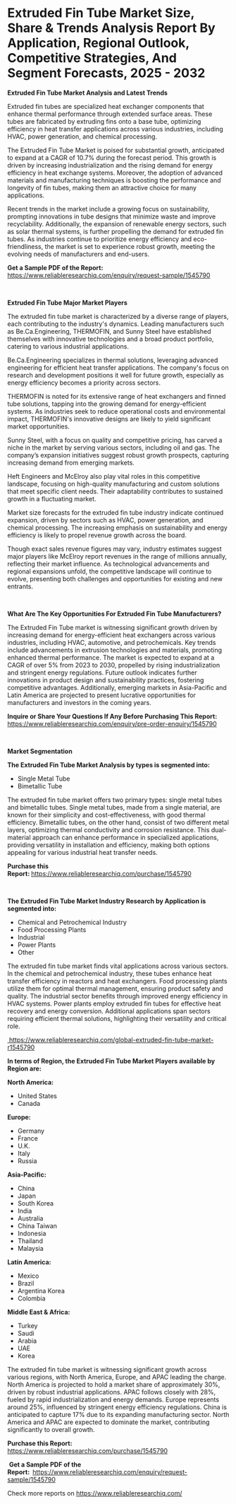 <p><h1>Extruded Fin Tube Market Size, Share & Trends Analysis Report By Application, Regional Outlook, Competitive Strategies, And Segment Forecasts, 2025 - 2032</h1></p><p><strong>Extruded Fin Tube Market Analysis and Latest Trends</strong></p>
<p><p>Extruded fin tubes are specialized heat exchanger components that enhance thermal performance through extended surface areas. These tubes are fabricated by extruding fins onto a base tube, optimizing efficiency in heat transfer applications across various industries, including HVAC, power generation, and chemical processing.</p><p>The Extruded Fin Tube Market is poised for substantial growth, anticipated to expand at a CAGR of 10.7% during the forecast period. This growth is driven by increasing industrialization and the rising demand for energy efficiency in heat exchange systems. Moreover, the adoption of advanced materials and manufacturing techniques is boosting the performance and longevity of fin tubes, making them an attractive choice for many applications.</p><p>Recent trends in the market include a growing focus on sustainability, prompting innovations in tube designs that minimize waste and improve recyclability. Additionally, the expansion of renewable energy sectors, such as solar thermal systems, is further propelling the demand for extruded fin tubes. As industries continue to prioritize energy efficiency and eco-friendliness, the market is set to experience robust growth, meeting the evolving needs of manufacturers and end-users.</p></p>
<p><strong>Get a Sample PDF of the Report:&nbsp;</strong> <a href="https://www.reliableresearchiq.com/enquiry/request-sample/1545790?utm_campaign=2171&utm_medium=2&utm_source=Github&utm_content=ia&utm_term=17022025&utm_id=extruded-fin-tube">https://www.reliableresearchiq.com/enquiry/request-sample/1545790</a></p>
<p>&nbsp;</p>
<p><strong>Extruded Fin Tube Major Market Players</strong></p>
<p><p>The extruded fin tube market is characterized by a diverse range of players, each contributing to the industry's dynamics. Leading manufacturers such as Be.Ca.Engineering, THERMOFIN, and Sunny Steel have established themselves with innovative technologies and a broad product portfolio, catering to various industrial applications.</p><p>Be.Ca.Engineering specializes in thermal solutions, leveraging advanced engineering for efficient heat transfer applications. The company's focus on research and development positions it well for future growth, especially as energy efficiency becomes a priority across sectors.</p><p>THERMOFIN is noted for its extensive range of heat exchangers and finned tube solutions, tapping into the growing demand for energy-efficient systems. As industries seek to reduce operational costs and environmental impact, THERMOFIN's innovative designs are likely to yield significant market opportunities.</p><p>Sunny Steel, with a focus on quality and competitive pricing, has carved a niche in the market by serving various sectors, including oil and gas. The company’s expansion initiatives suggest robust growth prospects, capturing increasing demand from emerging markets.</p><p>Heft Engineers and McElroy also play vital roles in this competitive landscape, focusing on high-quality manufacturing and custom solutions that meet specific client needs. Their adaptability contributes to sustained growth in a fluctuating market.</p><p>Market size forecasts for the extruded fin tube industry indicate continued expansion, driven by sectors such as HVAC, power generation, and chemical processing. The increasing emphasis on sustainability and energy efficiency is likely to propel revenue growth across the board.</p><p>Though exact sales revenue figures may vary, industry estimates suggest major players like McElroy report revenues in the range of millions annually, reflecting their market influence. As technological advancements and regional expansions unfold, the competitive landscape will continue to evolve, presenting both challenges and opportunities for existing and new entrants.</p></p>
<p>&nbsp;</p>
<p><strong>What Are The Key Opportunities For Extruded Fin Tube Manufacturers?</strong></p>
<p><p>The Extruded Fin Tube market is witnessing significant growth driven by increasing demand for energy-efficient heat exchangers across various industries, including HVAC, automotive, and petrochemicals. Key trends include advancements in extrusion technologies and materials, promoting enhanced thermal performance. The market is expected to expand at a CAGR of over 5% from 2023 to 2030, propelled by rising industrialization and stringent energy regulations. Future outlook indicates further innovations in product design and sustainability practices, fostering competitive advantages. Additionally, emerging markets in Asia-Pacific and Latin America are projected to present lucrative opportunities for manufacturers and investors in the coming years.</p></p>
<p><strong>Inquire or Share Your Questions If Any Before Purchasing This Report:</strong> <a href="https://www.reliableresearchiq.com/enquiry/pre-order-enquiry/1545790?utm_campaign=2171&utm_medium=2&utm_source=Github&utm_content=ia&utm_term=17022025&utm_id=extruded-fin-tube">https://www.reliableresearchiq.com/enquiry/pre-order-enquiry/1545790</a></p>
<p>&nbsp;</p>
<p><strong>Market Segmentation</strong></p>
<p><strong>The Extruded Fin Tube Market Analysis by types is segmented into:</strong></p>
<p><ul><li>Single Metal Tube</li><li>Bimetallic Tube</li></ul></p>
<p><p>The extruded fin tube market offers two primary types: single metal tubes and bimetallic tubes. Single metal tubes, made from a single material, are known for their simplicity and cost-effectiveness, with good thermal efficiency. Bimetallic tubes, on the other hand, consist of two different metal layers, optimizing thermal conductivity and corrosion resistance. This dual-material approach can enhance performance in specialized applications, providing versatility in installation and efficiency, making both options appealing for various industrial heat transfer needs.</p></p>
<p><strong>Purchase this Report:&nbsp;</strong><a href="https://www.reliableresearchiq.com/purchase/1545790?utm_campaign=2171&utm_medium=2&utm_source=Github&utm_content=ia&utm_term=17022025&utm_id=extruded-fin-tube">https://www.reliableresearchiq.com/purchase/1545790</a></p>
<p>&nbsp;</p>
<p><strong>The Extruded Fin Tube Market Industry Research by Application is segmented into:</strong></p>
<p><ul><li>Chemical and Petrochemical Industry</li><li>Food Processing Plants</li><li>Industrial</li><li>Power Plants</li><li>Other</li></ul></p>
<p><p>The extruded fin tube market finds vital applications across various sectors. In the chemical and petrochemical industry, these tubes enhance heat transfer efficiency in reactors and heat exchangers. Food processing plants utilize them for optimal thermal management, ensuring product safety and quality. The industrial sector benefits through improved energy efficiency in HVAC systems. Power plants employ extruded fin tubes for effective heat recovery and energy conversion. Additional applications span sectors requiring efficient thermal solutions, highlighting their versatility and critical role.</p></p>
<p><a href="https://www.reliableresearchiq.com/global-extruded-fin-tube-market-r1545790?utm_campaign=2171&utm_medium=2&utm_source=Github&utm_content=ia&utm_term=17022025&utm_id=extruded-fin-tube">&nbsp;https://www.reliableresearchiq.com/global-extruded-fin-tube-market-r1545790</a></p>
<p><strong>In terms of Region, the Extruded Fin Tube Market Players available by Region are:</strong></p>
<p>
    <p> <strong> North America: </strong>
        <ul>
            <li>United States</li>
            <li>Canada</li>
        </ul>
        </p> 
    <p> <strong> Europe: </strong>
        <ul>
            <li>Germany</li>
            <li>France</li>
            <li>U.K.</li>
            <li>Italy</li>
            <li>Russia</li>
        </ul>
        </p> 
    <p> <strong> Asia-Pacific: </strong>
        <ul>
            <li>China</li>
            <li>Japan</li>
            <li>South Korea</li>
            <li>India</li>
            <li>Australia</li>
            <li>China Taiwan</li>
            <li>Indonesia</li>
            <li>Thailand</li>
            <li>Malaysia</li>
        </ul>
        </p> 
    <p> <strong> Latin America: </strong>
        <ul>
            <li>Mexico</li>
            <li>Brazil</li>
            <li>Argentina Korea</li>
            <li>Colombia</li>
        </ul>
        </p> 
    <p> <strong> Middle East & Africa: </strong>
        <ul>
            <li>Turkey</li>
            <li>Saudi</li>
            <li>Arabia</li>
            <li>UAE</li>
            <li>Korea</li>
        </ul>
    </p>
    </p>
<p><p>The extruded fin tube market is witnessing significant growth across various regions, with North America, Europe, and APAC leading the charge. North America is projected to hold a market share of approximately 30%, driven by robust industrial applications. APAC follows closely with 28%, fueled by rapid industrialization and energy demands. Europe represents around 25%, influenced by stringent energy efficiency regulations. China is anticipated to capture 17% due to its expanding manufacturing sector. North America and APAC are expected to dominate the market, contributing significantly to overall growth.</p></p>
<p><strong>Purchase this Report: </strong><a href="https://www.reliableresearchiq.com/purchase/1545790?utm_campaign=2171&utm_medium=2&utm_source=Github&utm_content=ia&utm_term=17022025&utm_id=extruded-fin-tube">https://www.reliableresearchiq.com/purchase/1545790</a></p>
<p>&nbsp;<strong>Get a Sample PDF of the Report:&nbsp;&nbsp;</strong><a href="https://www.reliableresearchiq.com/enquiry/request-sample/1545790?utm_campaign=2171&utm_medium=2&utm_source=Github&utm_content=ia&utm_term=17022025&utm_id=extruded-fin-tube">https://www.reliableresearchiq.com/enquiry/request-sample/1545790</a></p>
<p><strong></strong></p>
<p>Check more reports on <a href="https://www.reliableresearchiq.com/?utm_campaign=2171&utm_medium=2&utm_source=Github&utm_content=ia&utm_term=17022025&utm_id=extruded-fin-tube">https://www.reliableresearchiq.com/</a></p>